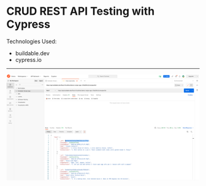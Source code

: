# CRUD REST API Testing with Cypress

Technologies Used: 
- buildable.dev
- cypress.io

<hr>

![API test recipes/list](images/postman_list.png)
